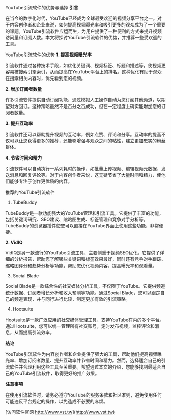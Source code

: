 YouTube引流软件的优势与选择
**引言**

在当今的数字化时代，YouTube已经成为全球最受欢迎的视频分享平台之一。对于内容创作者和企业来说，如何提高视频曝光率和吸引更多的观众成为了一个重要的课题。YouTube引流软件应运而生，为用户提供了一种便利的方式来提升视频访问量和订阅人数。本文将探讨YouTube引流软件的优势，并推荐一些受欢迎的工具。

YouTube引流软件的优势
**1. 提高视频曝光率**

引流软件通过各种技术手段，如优化关键词、视频标签、标题和描述等，使视频更容易被搜索引擎索引，从而提高在YouTube平台上的排名。这种优化有助于观众在搜索相关内容时，优先看到您的视频。

**2. 增加订阅者数量**

许多引流软件提供自动订阅功能，通过模拟人工操作自动为您订阅其他频道，以期望对方回订。这种策略虽然不是百分之百成功，但在一定程度上确实能增加您的订阅者数量。

**3. 提升互动率**

引流软件还可以帮助提升视频的互动率，例如点赞、评论和分享。互动率的提高不仅可以让您获得更多的推荐，还能够增强与观众之间的粘性，建立更加忠实的粉丝群体。

**4. 节省时间和精力**

引流软件可以自动执行一系列耗时的操作，如批量上传视频、编辑视频元数据、发送消息和回复评论等。对于内容创作者来说，这无疑节省了大量时间和精力，使他们能够专注于创作更优质的内容。

推荐的YouTube引流软件
1. TubeBuddy

TubeBuddy是一款功能强大的YouTube管理和引流工具。它提供了丰富的功能，包括关键词研究、SEO建议、缩略图生成、标签管理和竞争对手分析等。TubeBuddy的浏览器插件使您可以直接在YouTube界面上使用这些功能，非常便捷。

**2. VidIQ**

VidIQ是另一款流行的YouTube引流工具，主要侧重于视频SEO优化。它提供了详细的分析报告，帮助您了解哪些关键词和标签效果最好，同时还有竞争对手跟踪、缩略图评分和趋势分析等功能，帮助您优化视频内容，提高曝光率和观看量。

3. Social Blade

Social Blade是一款综合性的社交媒体分析工具，不仅限于YouTube。它提供频道统计数据、订阅者增长分析和收入预测等功能。通过Social Blade，您可以跟踪自己的频道表现，并与同行进行比较，制定更加有效的引流策略。

4. Hootsuite

Hootsuite是一款广泛应用的社交媒体管理工具，支持YouTube在内的多个平台。通过Hootsuite，您可以统一管理所有社交账号，定时发布视频，监控评论和消息，从而提高引流效率。

**结论**

YouTube引流软件为内容创作者和企业提供了强大的工具，帮助他们提高视频曝光率、增加订阅者数量、提升互动率并节省时间和精力。然而，选择适合自己的引流软件并合理利用这些工具至关重要。希望通过本文的介绍，您能够找到最适合自己的YouTube引流软件，取得更好的推广效果。

**注意事项**

在使用引流软件时，请务必遵守YouTube的服务条款和社区准则，避免使用任何可能违反平台规定的操作，以免造成不必要的麻烦。


[访问软件官网 http://www.vst.tw](http://www.vst.tw)

